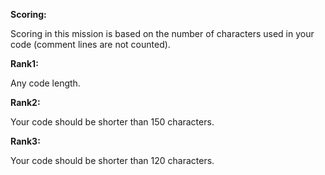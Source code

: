**Scoring:**

Scoring in this mission is based on the number of characters used in your code 
(comment lines are not counted). 

**Rank1:**
 
Any code length.

**Rank2:**

Your code should be shorter than 150 characters.

**Rank3:**

Your code should be shorter than 120 characters.
